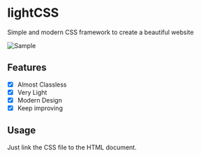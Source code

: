 # lightCSS

Simple and modern CSS framework to create a beautiful website

![Sample](https://i.imgur.com/Y9pBT4m.png)

## Features

- [x] Almost Classless
- [x] Very Light
- [x] Modern Design
- [x] Keep improving

## Usage

Just link the CSS file to the HTML document.
